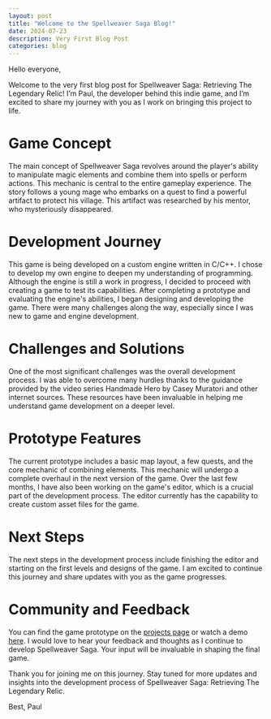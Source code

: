 ```yaml
---
layout: post
title: "Welcome to the Spellweaver Saga Blog!"
date: 2024-07-23
description: Very First Blog Post
categories: blog
---
```


Hello everyone,

Welcome to the very first blog post for Spellweaver Saga: Retrieving The Legendary Relic! I’m Paul, the developer behind this indie game, and I’m excited to share my journey with you as I work on bringing this project to life.

# Game Concept
The main concept of Spellweaver Saga revolves around the player's ability to manipulate magic elements and combine them into spells or perform actions. This mechanic is central to the entire gameplay experience. The story follows a young mage who embarks on a quest to find a powerful artifact to protect his village. This artifact was researched by his mentor, who mysteriously disappeared.

# Development Journey
This game is being developed on a custom engine written in C/C++. I chose to develop my own engine to deepen my understanding of programming. Although the engine is still a work in progress, I decided to proceed with creating a game to test its capabilities. After completing a prototype and evaluating the engine's abilities, I began designing and developing the game. There were many challenges along the way, especially since I was new to game and engine development.

# Challenges and Solutions
One of the most significant challenges was the overall development process. I was able to overcome many hurdles thanks to the guidance provided by the video series Handmade Hero by Casey Muratori and other internet sources. These resources have been invaluable in helping me understand game development on a deeper level.

# Prototype Features
The current prototype includes a basic map layout, a few quests, and the core mechanic of combining elements. This mechanic will undergo a complete overhaul in the next version of the game. Over the last few months, I have also been working on the game's editor, which is a crucial part of the development process. The editor currently has the capability to create custom asset files for the game.

# Next Steps
The next steps in the development process include finishing the editor and starting on the first levels and designs of the game. I am excited to continue this journey and share updates with you as the game progresses.

# Community and Feedback
You can find the game prototype on the [projects page](/projects/) or watch a demo [here](https://www.youtube.com/watch?v=7211-m05OSI). I would love to hear your feedback and thoughts as I continue to develop Spellweaver Saga. Your input will be invaluable in shaping the final game.

Thank you for joining me on this journey. Stay tuned for more updates and insights into the development process of Spellweaver Saga: Retrieving The Legendary Relic.

Best,
Paul
